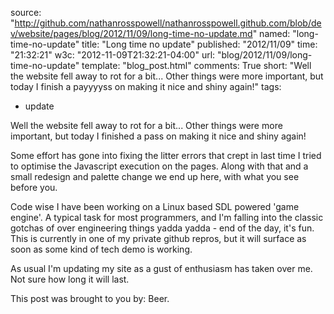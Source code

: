 source: "http://github.com/nathanrosspowell/nathanrosspowell.github.com/blob/dev/website/pages/blog/2012/11/09/long-time-no-update.md"
named: "long-time-no-update"
title: "Long time no update"
published: "2012/11/09"
time: "21:32:21"
w3c: "2012-11-09T21:32:21-04:00"
url: "blog/2012/11/09/long-time-no-update"
template: "blog_post.html"
comments: True
short: "Well the website fell away to rot for a bit... Other things were more important, but today I finish a payyyyss on making it nice and shiny again!"
tags:
- update

Well the website fell away to rot for a bit... Other things were more important, but today I finished a pass on making it nice and shiny again!

Some effort has gone into fixing the litter errors that crept in last time I tried to optimise the Javascript execution on the pages.
Along with that and a small redesign and palette change we end up here, with what you see before you.

Code wise I have been working on a Linux based SDL powered 'game engine'. 
A typical task for most programmers, and I'm falling into the classic gotchas of over engineering things yadda yadda - end of the day, it's fun.
This is currently in one of my private github repros, but it will surface as soon as some kind of tech demo is working.

As usual I'm updating my site as a gust of enthusiasm has taken over me. Not sure how long it will last.

This post was brought to you by: Beer.

